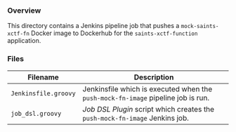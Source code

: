 ### Overview

This directory contains a Jenkins pipeline job that pushes a `mock-saints-xctf-fn` Docker image to Dockerhub for the
`saints-xctf-function` application.

### Files

| Filename                  | Description                                                                         |
|---------------------------|-------------------------------------------------------------------------------------|
| `Jenkinsfile.groovy`      | Jenkinsfile which is executed when the `push-mock-fn-image` pipeline job is run.    |
| `job_dsl.groovy`          | *Job DSL Plugin* script which creates the `push-mock-fn-image` Jenkins job.         |
